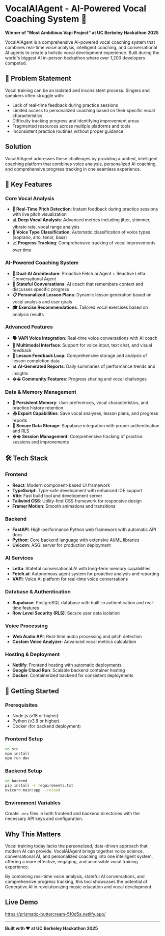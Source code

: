 # VocalAIAgent - AI-Powered Vocal Coaching System 🎤

**Winner of "Most Ambitious Vapi Project" at UC Berkeley Hackathon 2025**

VocalAIAgent is a comprehensive AI-powered vocal coaching system that combines real-time voice analysis, intelligent coaching, and conversational AI agents to create a holistic vocal development experience. Built during the world's biggest AI in-person hackathon where over 1,200 developers competed.

## 🎯 Problem Statement

Vocal training can be an isolated and inconsistent process. Singers and speakers often struggle with:
- Lack of real-time feedback during practice sessions
- Limited access to personalized coaching based on their specific vocal characteristics
- Difficulty tracking progress and identifying improvement areas
- Fragmented resources across multiple platforms and tools
- Inconsistent practice routines without proper guidance

## Solution

VocalAIAgent addresses these challenges by providing a unified, intelligent coaching platform that combines voice analysis, personalized AI coaching, and comprehensive progress tracking in one seamless experience.

## 🚀 Key Features

### Core Vocal Analysis
- **🎵 Real-Time Pitch Detection**: Instant feedback during practice sessions with live pitch visualization
- **📊 Deep Vocal Analysis**: Advanced metrics including jitter, shimmer, vibrato rate, vocal range analysis
- **🎯 Voice Type Classification**: Automatic classification of voice types (soprano, alto, tenor, bass)
- **📈 Progress Tracking**: Comprehensive tracking of vocal improvements over time

### AI-Powered Coaching System
- **🤖 Dual-AI Architecture**: Proactive Fetch.ai Agent + Reactive Letta Conversational Agent
- **💬 Stateful Conversations**: AI coach that remembers context and discusses specific progress
- **📋 Personalized Lesson Plans**: Dynamic lesson generation based on vocal analysis and user goals
- **🎓 Exercise Recommendations**: Tailored vocal exercises based on analysis results

### Advanced Features
- **🗣️ VAPI Voice Integration**: Real-time voice conversations with AI coach
- **📱 Multimodal Interface**: Support for voice input, text chat, and visual feedback
- **🔄 Lesson Feedback Loop**: Comprehensive storage and analysis of lesson completion data
- **📊 AI-Generated Reports**: Daily summaries of performance trends and insights
- **�� Community Features**: Progress sharing and vocal challenges

### Data & Memory Management
- **💾 Persistent Memory**: User preferences, vocal characteristics, and practice history retention
- **📤 Export Capabilities**: Save vocal analyses, lesson plans, and progress reports
- **🔐 Secure Data Storage**: Supabase integration with proper authentication and RLS
- **�� Session Management**: Comprehensive tracking of practice sessions and improvements

## 🛠 Tech Stack

### Frontend
- **React**: Modern component-based UI framework
- **TypeScript**: Type-safe development with enhanced IDE support
- **Vite**: Fast build tool and development server
- **Tailwind CSS**: Utility-first CSS framework for responsive design
- **Framer Motion**: Smooth animations and transitions

### Backend
- **FastAPI**: High-performance Python web framework with automatic API docs
- **Python**: Core backend language with extensive AI/ML libraries
- **Uvicorn**: ASGI server for production deployment

### AI Services
- **Letta**: Stateful conversational AI with long-term memory capabilities
- **Fetch.ai**: Autonomous agent system for proactive analysis and reporting
- **VAPI**: Voice AI platform for real-time voice conversations

### Database & Authentication
- **Supabase**: PostgreSQL database with built-in authentication and real-time features
- **Row Level Security (RLS)**: Secure user data isolation

### Voice Processing
- **Web Audio API**: Real-time audio processing and pitch detection
- **Custom Voice Analyzer**: Advanced vocal metrics calculation

### Hosting & Deployment
- **Netlify**: Frontend hosting with automatic deployments
- **Google Cloud Run**: Scalable backend container hosting
- **Docker**: Containerized backend for consistent deployments

## 🚀 Getting Started

### Prerequisites
- Node.js (v18 or higher)
- Python (v3.8 or higher)
- Docker (for backend deployment)

### Frontend Setup
```bash
cd src
npm install
npm run dev
```

### Backend Setup
```bash
cd backend
pip install -r requirements.txt
uvicorn main:app --reload
```

### Environment Variables
Create `.env` files in both frontend and backend directories with the necessary API keys and configuration.

## Why This Matters

Vocal training today lacks the personalized, data-driven approach that modern AI can provide. VocalAIAgent brings together voice science, conversational AI, and personalized coaching into one intelligent system, offering a more effective, engaging, and accessible vocal training experience.

By combining real-time voice analysis, stateful AI conversations, and comprehensive progress tracking, this tool showcases the potential of Generative AI in revolutionizing music education and vocal development.

##  Live Demo

https://prismatic-buttercream-5f0d5a.netlify.app/

---

**Built with ❤️ at UC Berkeley Hackathon 2025**
